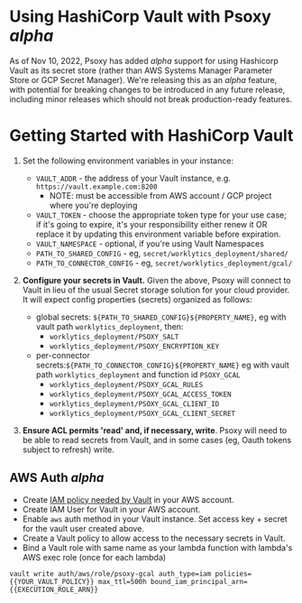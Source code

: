 # Using HashiCorp Vault with Psoxy *alpha*

As of Nov 10, 2022, Psoxy has added *alpha* support for using Hashicorp Vault as its secret store
(rather than AWS Systems Manager Parameter Store or GCP Secret Manager). We're releasing this as an
*alpha* feature, with potential for breaking changes to be introduced in any future release,
including minor releases which should not break production-ready features.

# Getting Started with HashiCorp Vault

  1. Set the following environment variables in your instance:

     * `VAULT_ADDR` - the address of your Vault instance, e.g. `https://vault.example.com:8200`
       * NOTE: must be accessible from AWS account / GCP project where you're deploying
     * `VAULT_TOKEN` - choose the appropriate token type for your use case; if it's going to expire,
        it's your responsibility either renew it OR replace it by updating this environment variable
        before expiration.
     * `VAULT_NAMESPACE` - optional, if you're using Vault Namespaces
     * `PATH_TO_SHARED_CONFIG` - eg, `secret/worklytics_deployment/shared/`
     * `PATH_TO_CONNECTOR_CONFIG` - eg, `secret/worklytics_deployment/gcal/`

  2. **Configure your secrets in Vault.** Given the above, Psoxy will connect to Vault in lieu of
     the usual Secret storage solution for your cloud provider. It will expect config properties
     (secrets) organized as follows:
        * global secrets: `${PATH_TO_SHARED_CONFIG}${PROPERTY_NAME}`, eg with vault path
         `worklytics_deployment`, then:
            * `worklytics_deployment/PSOXY_SALT`
            * `worklytics_deployment/PSOXY_ENCRYPTION_KEY`
        * per-connector secrets:`${PATH_TO_CONNECTOR_CONFIG}${PROPERTY_NAME}` eg with vault path
          `worklytics_deployment` and function id `PSOXY_GCAL`
            * `worklytics_deployment/PSOXY_GCAL_RULES`
            * `worklytics_deployment/PSOXY_GCAL_ACCESS_TOKEN`
            * `worklytics_deployment/PSOXY_GCAL_CLIENT_ID`
            * `worklytics_deployment/PSOXY_GCAL_CLIENT_SECRET`

   3. **Ensure ACL permits 'read' and, if necessary, write**. Psoxy will need to be able to read
      secrets from Vault, and in some cases (eg, Oauth tokens subject to refresh) write.


## AWS Auth *alpha*

  - Create [IAM policy needed by Vault](https://developer.hashicorp.com/vault/docs/auth/aws#recommended-vault-iam-policy) in your AWS account.
  - Create IAM User for Vault in your AWS account.
  - Enable `aws` auth method in your Vault instance. Set access key + secret for the vault user created above.
  - Create a Vault policy to allow access to the necessary secrets in Vault.
  - Bind a Vault role with same name as your lambda function with lambda's AWS exec role (once for each lambda)
```shell
vault write auth/aws/role/psoxy-gcal auth_type=iam policies={{YOUR_VAULT_POLICY}} max_ttl=500h bound_iam_principal_arn={{EXECUTION_ROLE_ARN}}
```
